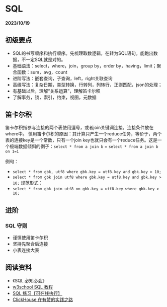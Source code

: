 # SQL

#### 2023/10/19

## 初级要点

- SQL的书写顺序和执行顺序。先梳理取数逻辑，在转为SQL语句。能跑出数据，不一定SQL就是对的。
- 基础语法：select，where，join，group by，order by，having，limit；聚合函数：sum，avg，count
- 进阶写法：嵌套查询，子查询，left，right关联查询
- 高级写法：复杂日期，类型转换，行转列，列转行，正则匹配，json的处理；
- 有基础以后，理解“关系运算”，理解笛卡尔积
- 了解事务，锁，索引，约束，视图，元数据

## 笛卡尔积

笛卡尔积指参与连接的两个表使用逗号，或者join关键词连接，连接条件放在where中。
慎用笛卡尔积的原因：其计算只产生一个reduce任务，等价于，两个表的连接key是一个常数，只有一个join key也就只会有一个reduce任务。这是一个极端数据倾斜的例子：`select * from a join b` = `select * from a join b on 1=1 `

例句：
- `select * from gbk, utf8 where gbk.key = utf8.key and gbk.key > 10;`
- `select * from gbk join utf8 where gbk.key = utf8.key and gbk.key > 10;`
规范形式：
- `select * from gbk join utf8 on gbk.key = utf8.key where gbk.key > 10;`

## 进阶

### SQL 守则

- 谨慎使用笛卡尔积
- 坚持先聚合后连接
- 小表连接大表


## 阅读资料

- 《SQL 必知必会》
- [w3school SQL 教程](https://www.w3school.com.cn/sql/index.asp)
- [SQL 练习【可在线执行】](https://sqlzoo.net/wiki/SELECT_basics)
- [ClickHouse 在有赞的实践之路](https://tech.youzan.com/clickhouse-zai-you-zan-de-shi-jian-zhi-lu/)
               
